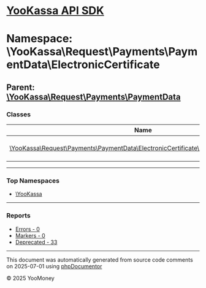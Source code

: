 # [YooKassa API SDK](../home.md)

# Namespace: \YooKassa\Request\Payments\PaymentData\ElectronicCertificate

## Parent: [\YooKassa\Request\Payments\PaymentData](../namespaces/yookassa-request-payments-paymentdata.md)

### Classes

| Name | Summary |
| ---- | ------- |
| [\YooKassa\Request\Payments\PaymentData\ElectronicCertificate\ElectronicCertificateArticle](../classes/YooKassa-Request-Payments-PaymentData-ElectronicCertificate-ElectronicCertificateArticle.md) | Класс, представляющий модель ElectronicCertificateArticle. |

---

### Top Namespaces

* [\YooKassa](../namespaces/yookassa.md)

---

### Reports
* [Errors - 0](../reports/errors.md)
* [Markers - 0](../reports/markers.md)
* [Deprecated - 33](../reports/deprecated.md)

---

This document was automatically generated from source code comments on 2025-07-01 using [phpDocumentor](http://www.phpdoc.org/)

&copy; 2025 YooMoney